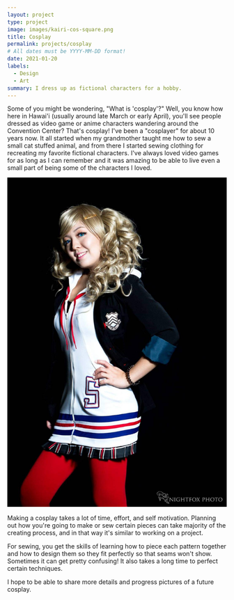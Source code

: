 ```yaml
---
layout: project
type: project
image: images/kairi-cos-square.png
title: Cosplay
permalink: projects/cosplay
# All dates must be YYYY-MM-DD format!
date: 2021-01-20
labels:
  - Design
  - Art
summary: I dress up as fictional characters for a hobby.
---
```



Some of you might be wondering, "What is 'cosplay'?"  Well, you know how here in Hawai'i (usually around late March or early April), you'll see people dressed as video game or anime characters wandering around the Convention Center?  That's cosplay!  I've been a "cosplayer" for about 10 years now.  It all started when my grandmother taught me how to sew a small cat stuffed animal, and from there I started sewing clothing for recreating my favorite fictional characters.  I've always loved video games for as long as I can remember and it was amazing to be able to live even a small part of being some of the characters I loved.

<img class="ui image" src="../images/p5ann.jpg">

Making a cosplay takes a lot of time, effort, and self motivation.  Planning out how you're going to make or sew certain pieces can take majority of the creating process, and in that way it's similar to working on a project.

For sewing, you get the skills of learning how to piece each pattern together and how to design them so they fit perfectly so that seams won't show.  Sometimes it can get pretty confusing!  It also takes a long time to perfect certain techniques.

I hope to be able to share more details and progress pictures of a future cosplay.
